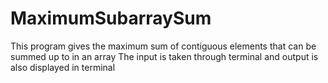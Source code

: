 # MaximumSubarraySum

This program gives the maximum sum of contiguous elements that can be summed up to in an array
The input is taken through terminal and output is also displayed in terminal
